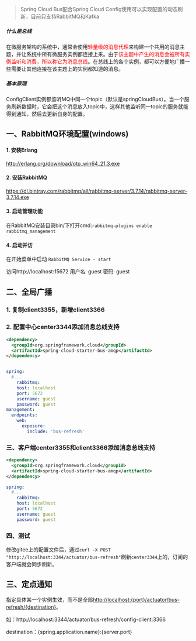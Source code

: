 > Spring Cloud Bus配合Spring Cloud Config使用可以实现配置的动态刷新，目前只支持RabbitMQ和Kafka

##### 什么是总线

​	在微服务架构的系统中，通常会使用<font color="red">轻量级的消息代理</font>来构建一个共用的消息主题，并让系统中所有微服务实例都连接上来。由于<font color="red">该主题中产生的消息会被所有实例监听和消费，所以称它为消息总线</font>。在总线上的各个实例，都可以方便地广播一些需要让其他连接在该主题上的实例都知道的消息。

##### 基本原理

​	ConfigClient实例都监听MQ中同一个topic（默认是springCloudBus）。当一个服务刷新数据时，它会把这个消息放入topic中，这样其他监听同一topic的服务就能得到通知，然后去更新自身的配置。



## 一、RabbitMQ环境配置(windows)

#### 1. 安装Erlang

http://erlang.org/download/otp_win64_21.3.exe

#### 2. 安装RabbitMQ

https://dl.bintray.com/rabbitmq/all/rabbitmq-server/3.7.14/rabbitmq-server-3.7.14.exe

#### 3. 启动管理功能

在RabbitMQ安装目录bin/下打开cmd:`rabbitmq-plugins enable rabbitmq_management`

#### 4. 启动并访

在开始菜单中启动 `RabbitMQ Service - start`

访问http://localhost:15672 用户名: guest 密码: guest



## 二、全局广播

### 1. 复制client3355，新增client3366

### 2. 配置中心center3344添加消息总线支持

```xml
<dependency>
  <groupId>org.springframework.cloud</groupId>
  <artifactId>spring-cloud-starter-bus-amqp</artifactId>
</dependency>
```

```yaml

spring:
  #...
	rabbitmq:
  	host: localhost
  	port: 5672
  	username: guest
  	password: guest
management:
  endpoints:
    web:
      exposure:
        include: 'bus-refresh'  	
```



###  三、客户端center3355和client3366添加消息总线支持

```xml
<dependency>
  <groupId>org.springframework.cloud</groupId>
  <artifactId>spring-cloud-starter-bus-amqp</artifactId>
</dependency>
```

```yaml
spring:
  #...
	rabbitmq:
  	host: localhost
  	port: 5672
  	username: guest
  	password: guest
```

### 四、测试

​	修改gitee上的配置文件后，通过`curl -X POST "http://localhost:3344/actuator/bus-refresh"`刷新`center3344`上的，订阅的客户端就会同步刷新。



## 三、定点通知

指定具体某一个实例生效，而不是全部[http://localhost:{port}/actuator/bus-refresh/{destination}]()。

如：http://localhost:3344/actuator/bus-refresh/config-client:3366

destination：{spring.application.name}:{server.port}